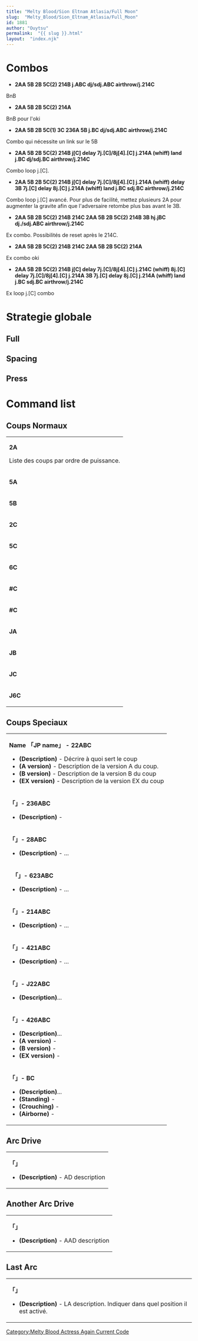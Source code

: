 ```yaml
---
title: "Melty Blood/Sion Eltnam Atlasia/Full Moon"
slug:  "Melty_Blood/Sion_Eltnam_Atlasia/Full_Moon"
id: 1881
author: "Ouytsu"
permalink:  "{{ slug }}.html"
layout:  "index.njk"
---
```


# Combos

- **2AA 5B 2B 5C(2) 214B j.ABC dj/sdj.ABC airthrow/j.214C**

  
BnB

- **2AA 5B 2B 5C(2) 214A**

  
BnB pour l'oki

- **2AA 5B 2B 5C(1) 3C 236A 5B j.BC dj/sdj.ABC airthrow/j.214C**

  
Combo qui nécessite un link sur le 5B

- **2AA 5B 2B 5C(2) 214B j\[C\] delay 7j.\[C\]/8j\[4\].\[C\] j.214A
  (whiff) land j.BC dj/sdj.BC airthrow/j.214C**

  
Combo loop j.\[C\].

- **2AA 5B 2B 5C(2) 214B j\[C\] delay 7j.\[C\]/8j\[4\].\[C\] j.214A
  (whiff) delay 3B 7j.\[C\] delay 8j.\[C\] j.214A (whiff) land j.BC
  sdj.BC airthrow/j.214C**

  
Combo loop j.\[C\] avancé. Pour plus de facilité, mettez plusieurs 2A
pour augmenter la gravite afin que l'adversaire retombe plus bas avant
le 3B.

- **2AA 5B 2B 5C(2) 214B 214C 2AA 5B 2B 5C(2) 214B 3B hj.jBC dj./sdj.ABC
  airthrow/j.214C**

  
Ex combo. Possibilités de reset après le 214C.

- **2AA 5B 2B 5C(2) 214B 214C 2AA 5B 2B 5C(2) 214A**

  
Ex combo oki

- **2AA 5B 2B 5C(2) 214B j\[C\] delay 7j.\[C\]/8j\[4\].\[C\] j.214C
  (whiff) 8j.\[C\] delay 7j.\[C\]/8j\[4\].\[C\] j.214A 3B 7j.\[C\] delay
  8j.\[C\] j.214A (whiff) land j.BC sdj.BC airthrow/j.214C**

  
Ex loop j.\[C\] combo

# Strategie globale

## Full

## Spacing

## Press

# Command list

## Coups Normaux

<table>
<tbody>
<tr class="odd">
<td><p><strong>2A</strong></p>
<p>Liste des coups par ordre de puissance.</p></td>
</tr>
<tr class="even">
<td><p><strong>5A</strong></p></td>
</tr>
<tr class="odd">
<td><p><strong>5B</strong></p></td>
</tr>
<tr class="even">
<td><p><strong>2C</strong></p></td>
</tr>
<tr class="odd">
<td><p><strong>5C</strong></p></td>
</tr>
<tr class="even">
<td><p><strong>6C</strong></p></td>
</tr>
<tr class="odd">
<td><p><strong>#C</strong></p></td>
</tr>
<tr class="even">
<td><p><strong>#C</strong></p></td>
</tr>
<tr class="odd">
<td><p><strong>JA</strong></p></td>
</tr>
<tr class="even">
<td><p><strong>JB</strong></p></td>
</tr>
<tr class="odd">
<td><p><strong>JC</strong></p></td>
</tr>
<tr class="even">
<td><p><strong>J6C</strong></p></td>
</tr>
</tbody>
</table>

## Coups Speciaux

<table>
<tbody>
<tr class="odd">
<td><p><strong>Name 「JP name」 - 22ABC</strong></p>
<ul>
<li><strong>(Description)</strong> - Décrire à quoi sert le coup</li>
<li><strong>(A version)</strong> - Description de la version A du
coup.</li>
<li><strong>(B version)</strong> - Description de la version B du
coup</li>
<li><strong>(EX version)</strong> - Description de la version EX du
coup</li>
</ul></td>
</tr>
<tr class="even">
<td><p><strong>「」- 236ABC</strong></p>
<ul>
<li><strong>(Description)</strong> -</li>
</ul></td>
</tr>
<tr class="odd">
<td><p><strong>「」- 28ABC</strong></p>
<ul>
<li><strong>(Description)</strong> - ...</li>
</ul></td>
</tr>
<tr class="even">
<td><p><strong>　「」- 623ABC</strong></p>
<ul>
<li><strong>(Description)</strong> - ...</li>
</ul></td>
</tr>
<tr class="odd">
<td><p><strong>「」- 214ABC</strong></p>
<ul>
<li><strong>(Description)</strong> - ...</li>
</ul></td>
</tr>
<tr class="even">
<td><p><strong>「」- 421ABC</strong></p>
<ul>
<li><strong>(Description)</strong> - ...</li>
</ul></td>
</tr>
<tr class="odd">
<td><p><strong>「」- J22ABC</strong></p>
<ul>
<li><strong>(Description)</strong>...</li>
</ul></td>
</tr>
<tr class="even">
<td><p><strong>「」- 426ABC</strong></p>
<ul>
<li><strong>(Description)</strong>...</li>
<li><strong>(A version)</strong> -</li>
<li><strong>(B version)</strong> -</li>
<li><strong>(EX version)</strong> -</li>
</ul></td>
</tr>
<tr class="odd">
<td><p><strong>「」- BC</strong></p>
<ul>
<li><strong>(Description)</strong>...</li>
<li><strong>(Standing)</strong> -</li>
<li><strong>(Crouching)</strong> -</li>
<li><strong>(Airborne)</strong> -</li>
</ul></td>
</tr>
</tbody>
</table>

## Arc Drive

<table>
<tbody>
<tr class="odd">
<td><p><strong>「」</strong></p>
<ul>
<li><strong>(Description)</strong> - AD description</li>
</ul></td>
</tr>
</tbody>
</table>

## Another Arc Drive

<table>
<tbody>
<tr class="odd">
<td><p><strong>「」</strong></p>
<ul>
<li><strong>(Description)</strong> - AAD description</li>
</ul></td>
</tr>
</tbody>
</table>

## Last Arc

<table>
<tbody>
<tr class="odd">
<td><p><strong>「」</strong></p>
<ul>
<li><strong>(Description)</strong> - LA description. Indiquer dans quel
position il est activé.</li>
</ul></td>
</tr>
</tbody>
</table>

[Category:Melty Blood Actress Again Current
Code](Category:Melty_Blood_Actress_Again_Current_Code "wikilink")
